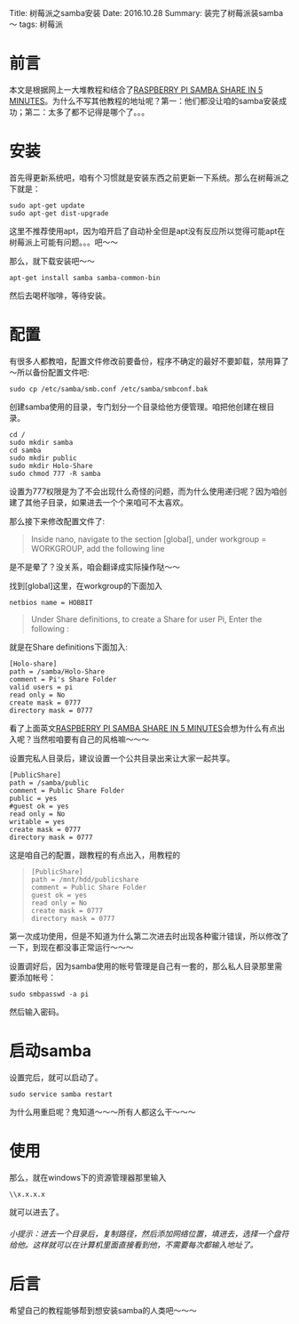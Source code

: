 Title: 树莓派之samba安装
Date: 2016.10.28
Summary: 装完了树莓派装samba～
tags: 树莓派

# 前言

本文是根据网上一大堆教程和结合了[RASPBERRY PI SAMBA SHARE IN 5 MINUTES](http://projpi.com/diy-home-projects-with-a-raspberry-pi/raspberry-pi-samba-share-in-5-minutes/)。为什么不写其他教程的地址呢？第一：他们都没让咱的samba安装成功；第二：太多了都不记得是哪个了。。。

# 安装

首先得更新系统吧，咱有个习惯就是安装东西之前更新一下系统。那么在树莓派之下就是：

```
sudo apt-get update
sudo apt-get dist-upgrade
```

这里不推荐使用apt，因为咱开启了自动补全但是apt没有反应所以觉得可能apt在树莓派上可能有问题。。。吧～～

那么，就下载安装吧～～

```
apt-get install samba samba-common-bin
```

然后去喝杯咖啡，等待安装。

# 配置

有很多人都教咱，配置文件修改前要备份，程序不确定的最好不要卸载，禁用算了～所以备份配置文件吧:

```
sudo cp /etc/samba/smb.conf /etc/samba/smbconf.bak
```

创建samba使用的目录，专门划分一个目录给他方便管理。咱把他创建在根目录。

```
cd /
sudo mkdir samba
cd samba
sudo mkdir public
sudo mkdir Holo-Share
sudo chmod 777 -R samba
```

设置为777权限是为了不会出现什么奇怪的问题，而为什么使用递归呢？因为咱创建了其他子目录，如果进去一个个来咱可不太喜欢。

那么接下来修改配置文件了:

> Inside nano, navigate to the section [global], under workgroup = WORKGROUP, add the following line

是不是晕了？没关系，咱会翻译成实际操作哒～～

找到[global]这里，在workgroup的下面加入

`netbios name = HOBBIT`

> Under Share definitions, to create a Share for user Pi, Enter the following :

就是在Share definitions下面加入:

```
[Holo-share]
path = /samba/Holo-Share
comment = Pi's Share Folder
valid users = pi
read only = No
create mask = 0777
directory mask = 0777
```

看了上面英文[RASPBERRY PI SAMBA SHARE IN 5 MINUTES](http://projpi.com/diy-home-projects-with-a-raspberry-pi/raspberry-pi-samba-share-in-5-minutes/)会想为什么有点出入呢？当然啦咱要有自己的风格嘛～～～

设置完私人目录后，建议设置一个公共目录出来让大家一起共享。

```
[PublicShare]
path = /samba/public
comment = Public Share Folder
public = yes
#guest ok = yes
read only = No
writable = yes
create mask = 0777
directory mask = 0777
```

这是咱自己的配置，跟教程的有点出入，用教程的

> ```
> [PublicShare]
> path = /mnt/hdd/publicshare
> comment = Public Share Folder
> guest ok = yes
> read only = No
> create mask = 0777
> directory mask = 0777
> ```

第一次成功使用，但是不知道为什么第二次进去时出现各种蜜汁错误，所以修改了一下，到现在都没事正常运行～～～

设置调好后，因为samba使用的帐号管理是自己有一套的，那么私人目录那里需要添加帐号：

`sudo smbpasswd -a pi`

然后输入密码。

# 启动samba

设置完后，就可以启动了。

`sudo service samba restart`

为什么用重启呢？鬼知道～～～所有人都这么干～～～

# 使用

那么，就在windows下的资源管理器那里输入

`\\x.x.x.x`

就可以进去了。

###### 小提示：进去一个目录后，复制路径，然后添加网络位置，填进去，选择一个盘符给他。这样就可以在计算机里面直接看到他，不需要每次都输入地址了。

# 后言

希望自己的教程能够帮到想安装samba的人类吧～～～
